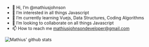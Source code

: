 - 👋 Hi, I’m @mathiusjohnson
- 👀 I’m interested in all things Javascript
- 🌱 I’m currently learning Vuejs, Data Structures, Coding Algorithms
- 💞️ I’m looking to collaborate on all things Javascript
- 📫 How to reach me mathiusjohnsondeveloper@gmail.com

<!---
mathiusjohnson/mathiusjohnson is a ✨ special ✨ repository because its `README.md` (this file) appears on your GitHub profile.
You can click the Preview link to take a look at your changes.
--->
![Mathius' github stats](https://github-readme-stats.vercel.app/api?username=mathiusjohnson)
